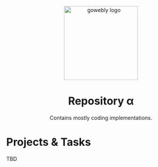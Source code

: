 <div align="center">

<a target="_blank" title="Picked off of Google Images"><img width="196px" alt="gowebly logo" src="https://upload.wikimedia.org/wikipedia/commons/9/9c/Alpha_uc_lc.svg"></a>

<a name="readme-top"></a>

# Repository α
Contains mostly coding implementations.
</div>

# Projects & Tasks
TBD
